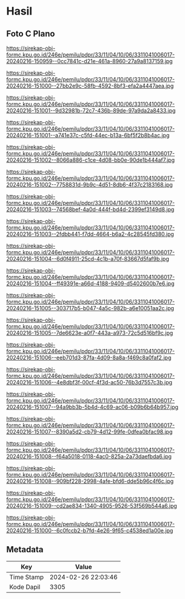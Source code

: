 # Hasil

## Foto C Plano

https://sirekap-obj-formc.kpu.go.id/246e/pemilu/pdpr/33/11/04/10/06/3311041006017-20240216-150959--0cc7841c-d21e-461a-8960-27a9a8137159.jpg

https://sirekap-obj-formc.kpu.go.id/246e/pemilu/pdpr/33/11/04/10/06/3311041006017-20240216-151000--27bb2e9c-58fb-4592-8bf3-efa2a4447aea.jpg

https://sirekap-obj-formc.kpu.go.id/246e/pemilu/pdpr/33/11/04/10/06/3311041006017-20240216-151001--9d32981b-72c7-436b-89de-97a9da2a8433.jpg

https://sirekap-obj-formc.kpu.go.id/246e/pemilu/pdpr/33/11/04/10/06/3311041006017-20240216-151001--a741e37c-c5fd-44ec-b13a-6bf5f2b8b4ac.jpg

https://sirekap-obj-formc.kpu.go.id/246e/pemilu/pdpr/33/11/04/10/06/3311041006017-20240216-151002--8066a886-c1ce-4d08-bb0e-90de1b444af7.jpg

https://sirekap-obj-formc.kpu.go.id/246e/pemilu/pdpr/33/11/04/10/06/3311041006017-20240216-151002--7758831d-9b9c-4d51-8db6-4f37c2183168.jpg

https://sirekap-obj-formc.kpu.go.id/246e/pemilu/pdpr/33/11/04/10/06/3311041006017-20240216-151003--74568bef-4a0d-444f-bd4d-2399ef3149d8.jpg

https://sirekap-obj-formc.kpu.go.id/246e/pemilu/pdpr/33/11/04/10/06/3311041006017-20240216-151003--2fdbb441-f7dd-4664-b6a2-4c28545fd380.jpg

https://sirekap-obj-formc.kpu.go.id/246e/pemilu/pdpr/33/11/04/10/06/3311041006017-20240216-151004--6d0f4911-25cd-4c1b-a70f-83667d5faf9b.jpg

https://sirekap-obj-formc.kpu.go.id/246e/pemilu/pdpr/33/11/04/10/06/3311041006017-20240216-151004--ff49391e-a66d-4188-9409-d5402600b7e6.jpg

https://sirekap-obj-formc.kpu.go.id/246e/pemilu/pdpr/33/11/04/10/06/3311041006017-20240216-151005--303717b5-b047-4a5c-982b-a6e10051aa2c.jpg

https://sirekap-obj-formc.kpu.go.id/246e/pemilu/pdpr/33/11/04/10/06/3311041006017-20240216-151005--7de6623e-a0f7-443a-a973-72c5d516bf9c.jpg

https://sirekap-obj-formc.kpu.go.id/246e/pemilu/pdpr/33/11/04/10/06/3311041006017-20240216-151006--eeb701d3-87fa-4d09-8a8a-f469c8a0faf2.jpg

https://sirekap-obj-formc.kpu.go.id/246e/pemilu/pdpr/33/11/04/10/06/3311041006017-20240216-151006--4e8dbf3f-00cf-4f3d-ac50-76b3d7557c3b.jpg

https://sirekap-obj-formc.kpu.go.id/246e/pemilu/pdpr/33/11/04/10/06/3311041006017-20240216-151007--94a9bb3b-5b4d-4c69-ac06-b09b6b64b957.jpg

https://sirekap-obj-formc.kpu.go.id/246e/pemilu/pdpr/33/11/04/10/06/3311041006017-20240216-151007--8390a5d2-cb79-4d12-99fe-0dfea0bfac98.jpg

https://sirekap-obj-formc.kpu.go.id/246e/pemilu/pdpr/33/11/04/10/06/3311041006017-20240216-151008--f64a5018-0118-4ac0-825a-2a73daefbda6.jpg

https://sirekap-obj-formc.kpu.go.id/246e/pemilu/pdpr/33/11/04/10/06/3311041006017-20240216-151008--909bf228-2998-4afe-bfd6-dde5b96c4f6c.jpg

https://sirekap-obj-formc.kpu.go.id/246e/pemilu/pdpr/33/11/04/10/06/3311041006017-20240216-151009--cd2ae834-1340-4905-9526-53f569b544a6.jpg

https://sirekap-obj-formc.kpu.go.id/246e/pemilu/pdpr/33/11/04/10/06/3311041006017-20240216-151000--6c0fccb2-b7fd-4e26-9f65-c4538ed1a00e.jpg


## Metadata

| Key        | Value               |
| ---------- | ------------------- |
| Time Stamp | 2024-02-26 22:03:46 |
| Kode Dapil | 3305                |



